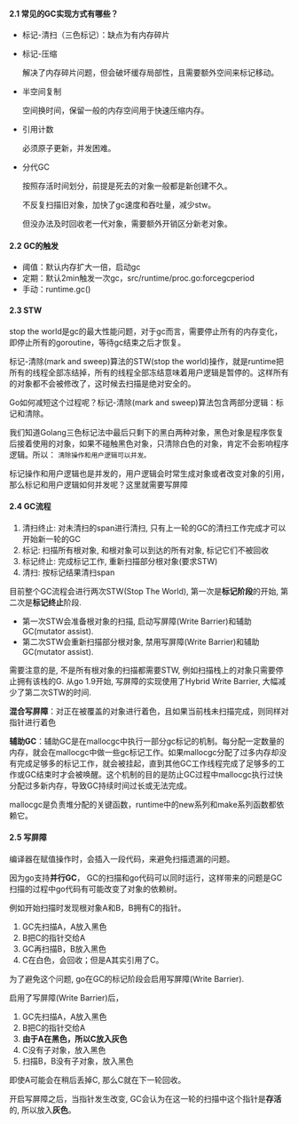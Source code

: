 #### 2.1 常见的GC实现方式有哪些？

- 标记-清扫（三色标记）：缺点为有内存碎片

- 标记-压缩

  解决了内存碎片问题，但会破坏缓存局部性，且需要额外空间来标记移动。

- 半空间复制

  空间换时间，保留一般的内存空间用于快速压缩内存。

- 引用计数

  必须原子更新，并发困难。

- 分代GC

  按照存活时间划分，前提是死去的对象一般都是新创建不久。

  不反复扫描旧对象，加快了gc速度和吞吐量，减少stw。

  但没办法及时回收老一代对象，需要额外开销区分新老对象。

#### 2.2 GC的触发

- 阈值：默认内存扩大一倍，启动gc
- 定期：默认2min触发一次gc，src/runtime/proc.go:forcegcperiod
- 手动：runtime.gc()

#### 2.3 STW

stop the world是gc的最大性能问题，对于gc而言，需要停止所有的内存变化，即停止所有的goroutine，等待gc结束之后才恢复。

标记-清除(mark and sweep)算法的STW(stop the world)操作，就是runtime把所有的线程全部冻结掉，所有的线程全部冻结意味着用户逻辑是暂停的。这样所有的对象都不会被修改了，这时候去扫描是绝对安全的。

Go如何减短这个过程呢？标记-清除(mark and sweep)算法包含两部分逻辑：标记和清除。

我们知道Golang三色标记法中最后只剩下的黑白两种对象，黑色对象是程序恢复后接着使用的对象，如果不碰触黑色对象，只清除白色的对象，肯定不会影响程序逻辑。所以： `清除操作和用户逻辑可以并发。`

标记操作和用户逻辑也是并发的，用户逻辑会时常生成对象或者改变对象的引用，那么标记和用户逻辑如何并发呢？这里就需要写屏障

#### 2.4 GC流程

1. 清扫终止: 对未清扫的span进行清扫, 只有上一轮的GC的清扫工作完成才可以开始新一轮的GC
2. 标记: 扫描所有根对象, 和根对象可以到达的所有对象, 标记它们不被回收
3. 标记终止: 完成标记工作, 重新扫描部分根对象(要求STW)
4. 清扫: 按标记结果清扫span

目前整个GC流程会进行两次STW(Stop The World), 第一次是**标记阶段**的开始, 第二次是**标记终止**阶段.

- 第一次STW会准备根对象的扫描, 启动写屏障(Write Barrier)和辅助GC(mutator assist).
- 第二次STW会重新扫描部分根对象, 禁用写屏障(Write Barrier)和辅助GC(mutator assist).

需要注意的是, 不是所有根对象的扫描都需要STW, 例如扫描栈上的对象只需要停止拥有该栈的G.
从go 1.9开始, 写屏障的实现使用了Hybrid Write Barrier, 大幅减少了第二次STW的时间.

**混合写屏障**：对正在被覆盖的对象进行着色，且如果当前栈未扫描完成，则同样对指针进行着色

**辅助GC**：辅助GC是在mallocgc中执行一部分gc标记的机制。每分配一定数量的内存，就会在mallocgc中做一些gc标记工作。如果mallocgc分配了过多内存却没有完成足够多的标记工作，就会被挂起，直到其他GC工作线程完成了足够多的工作或GC结束时才会被唤醒。这个机制的目的是防止GC过程中mallocgc执行过快分配过多新内存，导致GC持续时间过长或无法完成。

mallocgc是负责堆分配的关键函数，runtime中的new系列和make系列函数都依赖它。

#### 2.5 写屏障

编译器在赋值操作时，会插入一段代码，来避免扫描遗漏的问题。

因为go支持**并行GC**， GC的扫描和go代码可以同时运行，这样带来的问题是GC扫描的过程中go代码有可能改变了对象的依赖树。

例如开始扫描时发现根对象A和B，B拥有C的指针。

1. GC先扫描A，A放入黑色
2. B把C的指针交给A
3. GC再扫描B，B放入黑色
4. C在白色，会回收；但是A其实引用了C。

为了避免这个问题, go在GC的标记阶段会启用写屏障(Write Barrier).

启用了写屏障(Write Barrier)后，

1. GC先扫描A，A放入黑色
2. B把C的指针交给A
3. **由于A在黑色，所以C放入灰色**
4. C没有子对象，放入黑色
5. 扫描B，B没有子对象，放入黑色

即使A可能会在稍后丢掉C, 那么C就在下一轮回收。

开启写屏障之后，当指针发生改变, GC会认为在这一轮的扫描中这个指针是**存活**的, 所以放入**灰色**。